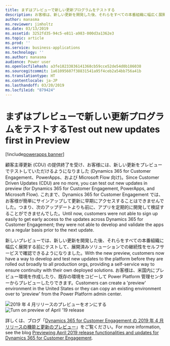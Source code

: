 ```yaml
---
title: まずはプレビューで新しい更新プログラムをテストする
description: お客様は、新しい更新を開発した後、それらをすべての本番組織に幅広く展開する前にテストして、展開済みソリューションでの継続性をセルフサービスで確認できるようになりました。  お客様は、米国内 (EMEA および他の地域にも拡大予定) に新しいプレビュー環境を作成したり、既存の環境をコピーして、Power Platform 管理センターからプレビューしたりすることができます。
author: manasma
ms.reviewer: jimholtz
ms.date: 03/13/2019
ms.assetid: 3252fd35-94c5-e811-a983-000d3a1362e3
ms.topic: article
ms.prod: ''
ms.service: business-applications
ms.technology: ''
ms.author: manasma
audience: Power user
ms.openlocfilehash: a3fe18233836141368cb59cce52de54d0b186038
ms.sourcegitcommit: 1a61095607f38831541a95f4ceb2a54bb756a41b
ms.translationtype: HT
ms.contentlocale: ja-JP
ms.lasthandoff: 03/20/2019
ms.locfileid: "879424"
---
```

# <a name="test-out-new-updates-first-in-preview"></a><span data-ttu-id="97212-104">まずはプレビューで新しい更新プログラムをテストする</span><span class="sxs-lookup"><span data-stu-id="97212-104">Test out new updates first in Preview</span></span>


[!include[powerapps banner](../includes/powerapps.md)]

<span data-ttu-id="97212-105">顧客主導更新 (CDU) の提供終了を受け、お客様には、新しい更新をプレビューでテストしていただけるようになりました (Dynamics 365 for Customer Engagement、PowerApps、および Microsoft Flow 向け)。</span><span class="sxs-lookup"><span data-stu-id="97212-105">Since Customer Driven Updates (CDU) are no more, you can test out new updates in preview (for Dynamics 365 for Customer Engagement, PowerApps, and Microsoft Flow).</span></span> <span data-ttu-id="97212-106">これまで、Dynamics 365 for Customer Engagement では、お客様が簡単にサインアップして更新に早期にアクセスすることはできませんでした。つまり、次のアップデートよりも前に、アプリを定期的に開発して検証することができませんでした。</span><span class="sxs-lookup"><span data-stu-id="97212-106">Until now, customers were not able to sign up easily to get early access to the updates across Dynamics 365 for Customer Engagement; they were not able to develop and validate the apps on a regular basis prior to the next update.</span></span> 

<span data-ttu-id="97212-107">新しいプレビューでは、新しい更新を開発した後、それらをすべての本番組織に幅広く展開する前にテストして、展開済みソリューションでの継続性をセルフサービスで確認できるようになりました。</span><span class="sxs-lookup"><span data-stu-id="97212-107">With the new preview, customers now have a way to develop and test new updates to the platform before they are rolled out broadly to all production orgs, providing a self-service way to ensure continuity with their own deployed solutions.</span></span> <span data-ttu-id="97212-108">お客様は、米国内にプレビュー環境を作成したり、既存の環境をコピーして Power Platform 管理センターからプレビューしたりできます。</span><span class="sxs-lookup"><span data-stu-id="97212-108">Customers can create a 'preview' environment in the United States or they can copy an existing environment over to 'preview' from the Power Platform admin center.</span></span>

<span data-ttu-id="97212-109">![2019 年 4 月リリースのプレビューをオンにする](media/PreviewApril2019-turn-on-preview.png "2019 年 4 月リリースのプレビューをオンにする")</span><span class="sxs-lookup"><span data-stu-id="97212-109">![Turn on preview of April '19 release](media/PreviewApril2019-turn-on-preview.png "Turn on preview of April '19 release")</span></span>

<span data-ttu-id="97212-110">詳しくは、ブログ「[Dynamics 365 for Customer Engagement の 2019 年 4 月リリースの機能と更新のプレビュー](https://blogs.msdn.microsoft.com/crm/2018/12/12/previewing-april-2019-release-functionalities-and-updates-for-dynamics-365-for-customer-engagement/)」をご覧ください。</span><span class="sxs-lookup"><span data-stu-id="97212-110">For more information, see the blog [Previewing April 2019 release functionalities and updates for Dynamics 365 for Customer Engagement](https://blogs.msdn.microsoft.com/crm/2018/12/12/previewing-april-2019-release-functionalities-and-updates-for-dynamics-365-for-customer-engagement/).</span></span>